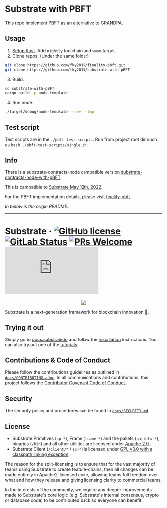 # Substrate with PBFT

This repo implement PBFT as an alternative to GRANDPA.

## Usage

1. [Setup Rust](https://docs.substrate.io/main-docs/install/). Add `nightly` toolchain and `wasm` target.
2. Clone repos. (Under the same folder)

```bash
git clone https://github.com/fky2015/finality-pbft.git
git clone https://github.com/fky2015/substrate-with-pBFT
```

3. Build.

```bash
cd substrate-with-pBFT
cargo build -p node-template
```

4. Run node.

```bash
./target/debug/node-template --dev --tmp
```

## Test script

Test scripts are in the `./pbft-test-scripts`.
Run from project root dir such as `bash ./pbft-test-scripts/single.sh`.

## Info

There is a substrate-contracts-node campatible version [substrate-contracts-node-with-pBFT](https://github.com/fky2015/substrate-contracts-node-with-pBFT).

This is campatible to [Substrate May 12th, 2022](https://github.com/paritytech/substrate/commit/7d233c2446b5a60662400a0a4bcfb78bb3b79ff7).

For the PBFT implementation details, please visit [finality-pbft](https://github.com/fky2015/finality-pbft).

*In below is the origin README.*

---

# Substrate &middot; [![GitHub license](https://img.shields.io/badge/license-GPL3%2FApache2-blue)](#LICENSE) [![GitLab Status](https://gitlab.parity.io/parity/substrate/badges/master/pipeline.svg)](https://gitlab.parity.io/parity/substrate/pipelines) [![PRs Welcome](https://img.shields.io/badge/PRs-welcome-brightgreen.svg)](docs/CONTRIBUTING.adoc) [![Matrix](https://img.shields.io/matrix/substrate-technical:matrix.org)](https://matrix.to/#/#substrate-technical:matrix.org)

<p align="center">
  <img src="/docs/media/sub.gif">
</p>

Substrate is a next-generation framework for blockchain innovation 🚀.

## Trying it out

Simply go to [docs.substrate.io](https://docs.substrate.io) and follow the
[installation](https://docs.substrate.io/v3/getting-started/overview) instructions. You can
also try out one of the [tutorials](https://docs.substrate.io/tutorials/).

## Contributions & Code of Conduct

Please follow the contributions guidelines as outlined in [`docs/CONTRIBUTING.adoc`](docs/CONTRIBUTING.adoc). In all communications and contributions, this project follows the [Contributor Covenant Code of Conduct](docs/CODE_OF_CONDUCT.md).

## Security

The security policy and procedures can be found in [`docs/SECURITY.md`](docs/SECURITY.md).

## License

- Substrate Primitives (`sp-*`), Frame (`frame-*`) and the pallets (`pallets-*`), binaries (`/bin`) and all other utilities are licensed under [Apache 2.0](LICENSE-APACHE2).
- Substrate Client (`/client/*` / `sc-*`) is licensed under [GPL v3.0 with a classpath linking exception](LICENSE-GPL3).

The reason for the split-licensing is to ensure that for the vast majority of teams using Substrate to create feature-chains, then all changes can be made entirely in Apache2-licensed code, allowing teams full freedom over what and how they release and giving licensing clarity to commercial teams.

In the interests of the community, we require any deeper improvements made to Substrate's core logic (e.g. Substrate's internal consensus, crypto or database code) to be contributed back so everyone can benefit.

